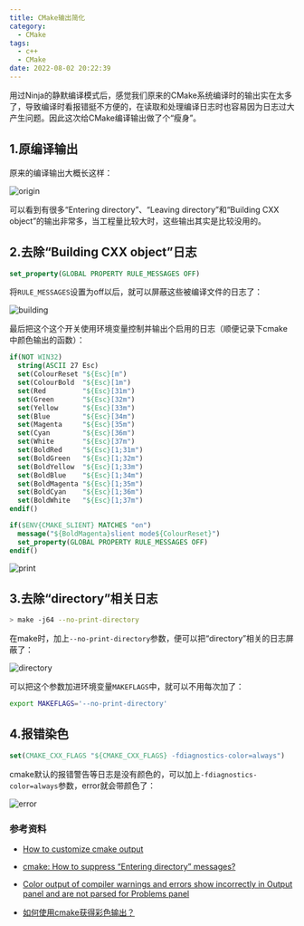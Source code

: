 ```yaml
---
title: CMake输出简化
category:
  - CMake
tags:
  - c++
  - CMake
date: 2022-08-02 20:22:39
---
```


用过Ninja的静默编译模式后，感觉我们原来的CMake系统编译时的输出实在太多了，导致编译时看报错挺不方便的，在读取和处理编译日志时也容易因为日志过大产生问题。因此这次给CMake编译输出做了个“瘦身”。
<!-- more -->

## 1.原编译输出

原来的编译输出大概长这样：

![origin](origin.png)

可以看到有很多“Entering directory”、“Leaving directory”和“Building CXX object”的输出非常多，当工程量比较大时，这些输出其实是比较没用的。

## 2.去除“Building CXX object”日志

```cmake
set_property(GLOBAL PROPERTY RULE_MESSAGES OFF)
```

将`RULE_MESSAGES`设置为off以后，就可以屏蔽这些被编译文件的日志了：

![building](building.png)

最后把这个这个开关使用环境变量控制并输出个启用的日志（顺便记录下cmake中颜色输出的函数）：

```cmake
if(NOT WIN32)
  string(ASCII 27 Esc)
  set(ColourReset "${Esc}[m")
  set(ColourBold  "${Esc}[1m")
  set(Red         "${Esc}[31m")
  set(Green       "${Esc}[32m")
  set(Yellow      "${Esc}[33m")
  set(Blue        "${Esc}[34m")
  set(Magenta     "${Esc}[35m")
  set(Cyan        "${Esc}[36m")
  set(White       "${Esc}[37m")
  set(BoldRed     "${Esc}[1;31m")
  set(BoldGreen   "${Esc}[1;32m")
  set(BoldYellow  "${Esc}[1;33m")
  set(BoldBlue    "${Esc}[1;34m")
  set(BoldMagenta "${Esc}[1;35m")
  set(BoldCyan    "${Esc}[1;36m")
  set(BoldWhite   "${Esc}[1;37m")
endif()

if($ENV{CMAKE_SLIENT} MATCHES "on")
  message("${BoldMagenta}slient mode${ColourReset}")
  set_property(GLOBAL PROPERTY RULE_MESSAGES OFF)
endif()
```

![print](print.png)

## 3.去除“directory”相关日志

```bash
> make -j64 --no-print-directory
```

在make时，加上`--no-print-directory`参数，便可以把“directory”相关的日志屏蔽了：

![directory](directory.png)

可以把这个参数加进环境变量`MAKEFLAGS`中，就可以不用每次加了：

```bash
export MAKEFLAGS='--no-print-directory'
```

## 4.报错染色

```cmake
set(CMAKE_CXX_FLAGS "${CMAKE_CXX_FLAGS} -fdiagnostics-color=always")
```

cmake默认的报错警告等日志是没有颜色的，可以加上`-fdiagnostics-color=always`参数，error就会带颜色了：

![error](error.png)

### 参考资料

* [How to customize cmake output](https://stackoverflow.com/questions/9765547/how-to-customize-cmake-output)

* [cmake: How to suppress “Entering directory” messages?](https://www.mmbyte.com/article/1723.html)
* [Color output of compiler warnings and errors show incorrectly in Output panel and are not parsed for Problems panel](https://github.com/microsoft/vscode-cmake-tools/issues/2278)
* [如何使用cmake获得彩色输出？](https://www.thinbug.com/q/18968979)